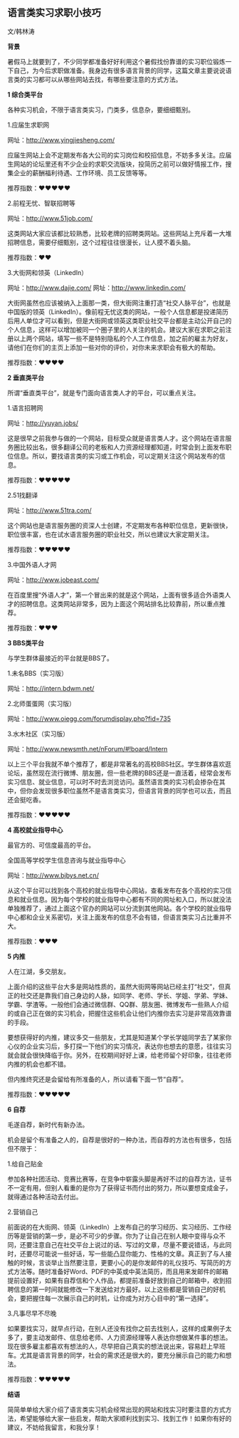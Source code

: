 
## 语言类实习求职小技巧

文/韩林涛

**背景**

暑假马上就要到了，不少同学都准备好好利用这个暑假找份靠谱的实习职位锻炼一下自己，为今后求职做准备。我身边有很多语言背景的同学，这篇文章主要说说语言类的实习都可以从哪些网站去找，有哪些要注意的方式方法。


**1 综合类平台**


各种实习机会，不限于语言类实习，门类多，信息杂，要细细甄别。

1.应届生求职网

网址：http://www.yingjiesheng.com/

应届生网站上会不定期发布各大公司的实习岗位和校招信息，不妨多多关注。应届生网站的论坛里还有不少企业的求职交流版块，投简历之前可以做好情报工作，搜集企业的薪酬福利待遇、工作环境、员工反馈等等。

推荐指数：❤❤❤❤❤

2.前程无忧、智联招聘等

网址：http://www.51job.com/

这类网站大家应该都比较熟悉，比较老牌的招聘类网站。这些网站上充斥着一大堆招聘信息，需要仔细甄别，这个过程往往很漫长，让人摸不着头脑。

推荐指数：❤❤

3.大街网和领英（LinkedIn）

网址：http://www.dajie.com/
网址：http://www.linkedin.com/

大街网虽然也应该被纳入上面那一类，但大街网注重打造“社交人脉平台”，也就是中国版的领英（LinkedIn）。像前程无忧这类的网站，一般个人信息都是投递简历后用人单位才可以看到，但是大街网或领英这类职业社交平台都是主动公开自己的个人信息，这样可以增加被同一个圈子里的人关注的机会。建议大家在求职之前注册以上两个网站，填写一些不是特别隐私的个人工作信息，加之前的雇主为好友，请他们在你们的主页上添加一些对你的评价，对你未来求职会有极大的帮助。

推荐指数：❤❤❤❤

**2 垂直类平台**

所谓“垂直类平台”，就是专门面向语言类人才的平台，可以重点关注。

1.语言招聘网

网址：http://yuyan.jobs/

 这是很早之前我参与做的一个网站，目标受众就是语言类人才。这个网站在语言服务圈比较出名，很多翻译公司的老板和人力资源经理都知道，时常会到上面发布职位信息。所以，要找语言类的实习或工作机会，可以定期关注这个网站发布的信息。

推荐指数：❤❤❤❤❤

2.51找翻译

网址：http://www.51tra.com/

这个网站也是语言服务圈的资深人士创建，不定期发布各种职位信息，更新很快，职位很丰富，也在试水语言服务圈的职业社交，所以也建议大家定期关注。

推荐指数：❤❤❤❤❤

3.中国外语人才网

网址：http://www.jobeast.com/

在百度里搜“外语人才”，第一个冒出来的就是这个网站，上面有很多适合外语类人才的招聘信息。这类网站非常多，因为上面这个网站排名比较靠前，所以重点推荐。

推荐指数：❤❤❤

**3 BBS类平台**

与学生群体最接近的平台就是BBS了。

1.未名BBS（实习版）

网址：http://intern.bdwm.net/

2.北师蛋蛋网（实习版）

网址：http://www.oiegg.com/forumdisplay.php?fid=735

3.水木社区（实习版）

网址：http://www.newsmth.net/nForum/#!board/Intern

以上三个平台我就不单个推荐了，都是非常著名的高校BBS社区。学生群体喜欢逛论坛，虽然现在流行微博、朋友圈，但一些老牌的BBS还是一直活着，经常会发布实习信息、就业信息，可以时不时去浏览访问。虽然语言类的实习机会掺杂在其中，但你会发现很多职位虽然不是语言类实习，但语言背景的同学也可以去，而且还会挺吃香。

推荐指数：❤❤❤❤❤

**4 高校就业指导中心**

最官方的、可信度最高的平台。

全国高等学校学生信息咨询与就业指导中心

网址：http://www.bjbys.net.cn/

从这个平台可以找到各个高校的就业指导中心网站，查看发布在各个高校的实习信息和就业信息。因为每个学校的就业指导中心都有不同的网址和入口，所以就没法单独推荐了，通过上面这个官办的网站可以分流到其他网站。各个学校的就业指导中心都和企业关系密切，关注上面发布的信息不会有错，但语言类实习占比重并不大。

推荐指数：❤❤❤

**5 内推**

人在江湖，多交朋友。

上面介绍的这些平台大多是网站性质的，虽然大街网等网站已经主打“社交”，但真正的社交还是靠我们自己身边的人脉，如同学、老师、学长、学姐、学弟、学妹、学霸、学渣等。一般他们会通过微信群、QQ群、朋友圈、微博发布一些熟人介绍的或自己正在做的实习机会，把握住这些机会让他们内推你去实习是非常高效靠谱的手段。

要想获得好的内推，建议多交一些朋友，尤其是知道某个学长学姐同学去了某家你心仪的企业实习后，多打探一下他们的实习情况，表达你也想去的意愿，往往实习就会就会很快降临于你。另外，在校期间好好上课，给老师留个好印象，往往老师内推的机会也都不错。

但内推终究还是会留给有所准备的人，所以请看下面一节“自荐”。

推荐指数：❤❤❤❤❤

**6 自荐**

毛遂自荐，新时代有新办法。

机会是留个有准备之人的，自荐是很好的一种办法，而自荐的方法也有很多，包括但不限于：

1.给自己贴金

参加各种社团活动、竞赛比赛等，在竞争中崭露头脚是再好不过的自荐方法，证书不一定有用，但别人看重的是你为了获得证书而付出的努力，所以要想变成金子，就得通过各种活动去付出。

2.营销自己

前面说的在大街网、领英（LinkedIn）上发布自己的学习经历、实习经历、工作经历等是营销的第一步，是必不可少的步骤。你为了让自己在别人眼中变得与众不同，还要注意自己在社交平台上说过的话、写过的文章，尽量不要说错话，与此同时，还要尽可能说一些好话，写一些能凸显你能力、性格的文章。真正到了与人接触的时候，言谈举止当然要注意，更要小心的是你发邮件的礼仪技巧、写简历的方式方法等。随时准备好Word、PDF的中英或中英法简历，而且用来发邮件的邮箱提前设置好，如果有自荐信和个人作品，都提前准备好放到自己的邮箱中，收到招聘信息的第一时间就能修改一下发送给对方最好。以上这些都是营销自己的好机会，要把握住每一次展示自己的时机，让你成为对方心目中的“第一选择”。

3.凡事尽早不尽晚

如果要找实习，就早点行动，在别人还没有找你之前去找别人，这样的成果例子太多了，要主动发邮件、信息给老师、人力资源经理等人表达你想做某件事的想法。现在很多雇主都喜欢有想法的人，尽早把自己真实的想法说出来，容易赶上早班车。尤其是语言背景的同学，社会的需求还是很大的，要充分展示自己的能力和想法。

推荐指数：❤❤❤❤❤

**结语**

简简单单给大家介绍了语言类实习机会经常出现的网站和找实习时要注意的方式方法，希望能够给大家一些启发，帮助大家顺利找到实习、找到工作！如果你有好的建议，不妨给我留言，和我分享！